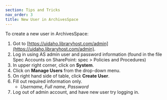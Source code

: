 ```yaml
---
section: Tips and Tricks
nav_order: 3
title: New User in ArchivesSpace
---
```


To create a new user in ArchivesSpace:

1. Got to [https://uidaho.libraryhost.com/admin](https://uidaho.libraryhost.com/admin).
2. Log in using AS admin user and password information (found in the file Spec Accounts on SharePoint: spec > Policies and Procedures)
3. In upper right corner, click on **System**.
4. Click on **Manage Users** from the drop-down menu.
5. On right hand side of table, click **Create User**.
6. Fill out required information only.
    - *Username, Full name, Password*
7. Log out of admin account, and have new user try logging in. 
